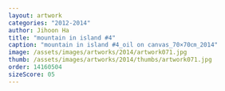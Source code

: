 ```yaml
---
layout: artwork
categories: "2012-2014"
author: Jihoon Ha
title: "mountain in island #4"
caption: "mountain in island #4_oil on canvas_70×70㎝_2014"
image: /assets/images/artworks/2014/artwork071.jpg
thumb: /assets/images/artworks/2014/thumbs/artwork071.jpg
order: 14160504
sizeScore: 05
---
```


